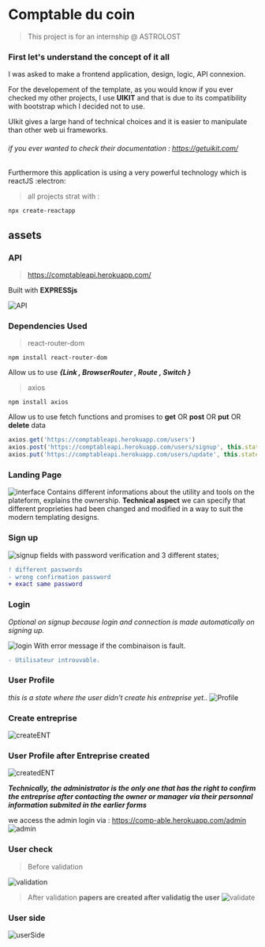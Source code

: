 # Comptable du coin

> This project is for an internship @ ASTROLOST
### First let's understand the concept of it all

I was asked to make a frontend application, design, logic, API connexion. 

For the developement of the template, as you would know if you ever checked my other projects, I use **UIKIT** and that is due to its compatibility with bootstrap which I decided not to use. 

UIkit gives a large hand of technical choices and it is easier to manipulate than other web ui frameworks. 

###### if you ever wanted to check their documentation : https://getuikit.com/

Furthermore this application is using a very powerful technology which is reactJS :electron:
>all projects strat with : 

```
npx create-reactapp
```
## assets
### API
>https://comptableapi.herokuapp.com/

Built with **EXPRESSjs**

![API](https://i.ibb.co/n3chdyY/logo-express.png)

### Dependencies Used
> react-router-dom 

```
npm install react-router-dom
```
Allow us to use ***{Link , BrowserRouter , Route , Switch }***

> axios
```
npm install axios
```
Allow us to use fetch functions and promises to **get** OR **post** OR **put** OR **delete** data
```js
axios.get('https://comptableapi.herokuapp.com/users')
axios.post('https://comptableapi.herokuapp.com/users/signup', this.state)
axios.put('https://comptableapi.herokuapp.com/users/update', this.state)
```

### Landing Page
 
![interface](https://i.ibb.co/fqcN7d7/Capture-d-e-cran-2021-09-05-a-21-54-49.png) Contains different informations about the utility and tools on the plateform, explains the ownership. **Technical aspect** we can specify that different proprieties had been changed and modified in a way to suit the modern templating designs.

### Sign up
 
![signup](https://i.ibb.co/HKYMvb3/signup.png) fields with password verification and 3 different states; 
```diff
! different passwords
- wrong confirmation password
+ exact same password
```
### Login
*Optional on signup because login and connection is made automatically on signing up.*

![login](https://i.ibb.co/gDwnfBX/login.png) 
With error message if the combinaison is fault.
```diff
- Utilisateur introuvable.
```

### User Profile
*this is a state where the user didn't create his entreprise yet..*
![Profile](https://i.ibb.co/vstKdyP/profile-Before.png) 

### Create entreprise
![createENT](https://i.ibb.co/YPkSQqh/create-ENT.png) 

### User Profile after Entreprise created

![createdENT](https://i.ibb.co/R997q5Y/Created-ENT.png) 


*****Technically, the administrator is the only one that has the right to confirm the entreprise after contacting the owner or manager via their personnal information submited in the earlier forms*****

we access the admin login via : https://comp-able.herokuapp.com/admin
![admin](https://i.ibb.co/KDSMxqZ/admin-Profile.png)
### User check
> Before validation

![validation](https://i.ibb.co/L83Q36x/user.png)

> After validation
**papers are created after validatig the user**
![validate](https://user-images.githubusercontent.com/61352259/132488875-760ec40f-27d4-4a6d-83a9-cef21f533423.png)

### User side

![userSide](https://user-images.githubusercontent.com/61352259/132489008-a732ee91-e188-45b8-a107-bb1209137b28.png)
